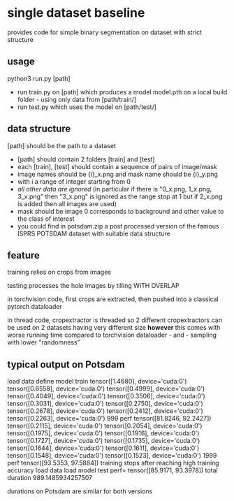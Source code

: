 # single dataset baseline

provides code for simple binary segmentation on dataset with strict structure

## usage

python3 run.py [path]
- run train.py on [path] which produces a model model.pth on a local build folder - using only data from [path/train/]
- run test.py which uses the model on [path/test/]

## data structure

[path] should be the path to a dataset
- [path] should contain 2 folders [train] and [test]
- each [train], [test] should contain a sequence of pairs of image/mask
- image names should be {i}_x.png and mask name should be {i}_y.png
- with i a range of integer starting from 0
- *all other data are ignored* (in particular if there is "0_x.png, 1_x.png, 3_x.png" then "3_x.png" is ignored as the range stop at 1 but if 2_x.png is added then all images are used)
- mask should be image 0 corresponds to background and other value to the class of interest
- you could find in potsdam.zip a post processed version of the famous ISPRS POTSDAM dataset with suitable data structure

## feature

training relies on crops from images

testing processes the hole images by tilling WITH OVERLAP

in torchvision code, first crops are extracted, then pushed into a classical pytorch dataloader

in thread code, cropextractor is threaded so 2 different cropextractors can be used on 2 datasets having very different size
**however** this comes with worse running time compared to torchvision dataloader - and - sampling with lower "randomness"


## typical output on Potsdam

load data
define model
train
tensor([1.4680], device='cuda:0')
tensor([0.6558], device='cuda:0')
tensor([0.4999], device='cuda:0')
tensor([0.4049], device='cuda:0')
tensor([0.3506], device='cuda:0')
tensor([0.3031], device='cuda:0')
tensor([0.2750], device='cuda:0')
tensor([0.2678], device='cuda:0')
tensor([0.2412], device='cuda:0')
tensor([0.2263], device='cuda:0')
999 perf tensor([81.8246, 92.2427])
tensor([0.2115], device='cuda:0')
tensor([0.2054], device='cuda:0')
tensor([0.1975], device='cuda:0')
tensor([0.1916], device='cuda:0')
tensor([0.1727], device='cuda:0')
tensor([0.1735], device='cuda:0')
tensor([0.1644], device='cuda:0')
tensor([0.1611], device='cuda:0')
tensor([0.1548], device='cuda:0')
tensor([0.1523], device='cuda:0')
1999 perf tensor([93.5353, 97.5884])
training stops after reaching high training accuracy
load data
load model
test
perf= tensor([85.9171, 93.3978])
total duration 989.1485934257507


durations on Potsdam are similar for both versions
